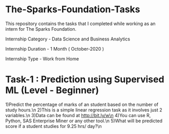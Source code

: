 # The-Sparks-Foundation-Tasks
This repository contains the tasks that I completed while working as an intern for The Sparks Foundation.

Internship Category - Data Science and Business Analytics

Internship Duration - 1 Month ( October-2020 )

Internship Type - Work from Home

 


# Task-1 : Prediction using Supervised ML (Level - Beginner)

1)Predict the percentage of marks of an student based on the number of study hours.\n
2)This is a simple linear regression task as it involves just 2 variables.\n
3)Data can be found at http://bit.ly/w\n
4)You can use R, Python, SAS Enterprise Miner or any other tool.\n
5)What will be predicted score if a student studies for 9.25 hrs/ day?\n

